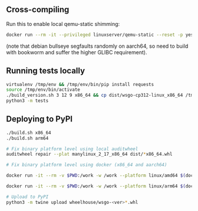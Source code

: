 ## Cross-compiling

Run this to enable local qemu-static shimming:

```sh
docker run --rm -it --privileged linuxserver/qemu-static --reset -p yes
```

(note that debian bullseye segfaults randomly on aarch64, so need to build with bookworm and suffer the higher GLIBC requirement).


## Running tests locally

```sh
virtualenv /tmp/env && /tmp/env/bin/pip install requests
source /tmp/env/bin/activate
./build_version.sh 3 12 9 x86_64 && cp dist/wsgo-cp312-linux_x86_64 /tmp/env/bin/wsgo
python3 -m tests
```

## Deploying to PyPI

```sh
./build.sh x86_64
./build.sh arm64
```

```sh
# Fix binary platform level using local auditwheel
auditwheel repair --plat manylinux_2_17_x86_64 dist/*x86_64.whl
```

```sh
# Fix binary platform level using docker (x86_64 and aarch64)

docker run -it --rm -v $PWD:/work -w /work --platform linux/amd64 $(docker build -q --platform linux/amd64 -f Dockerfile.auditwheel .) auditwheel repair --plat manylinux_2_17_x86_64 dist/wsgo-0.0.??-*x86_64.whl

docker run -it --rm -v $PWD:/work -w /work --platform linux/arm64 $(docker build -q --platform linux/arm64 -f Dockerfile.auditwheel .) auditwheel repair --plat manylinux_2_17_aarch64 dist/wsgo-0.0.??-*aarch64.whl
```

```sh
# Upload to PyPI
python3 -m twine upload wheelhouse/wsgo-<ver>*.whl
```
